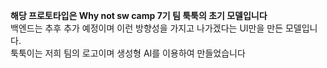 **해당 프로토타입은 Why not sw camp 7기 팀 툭툭의 초기 모델입니다**   
백엔드는 추후 추가 예정이며 이런 방향성을 가지고 나가겠다는 UI만을 만든 모델입니다.   
툭툭이는 저희 팀의 로고이며 생성형 AI를 이용하여 만들었습니다
